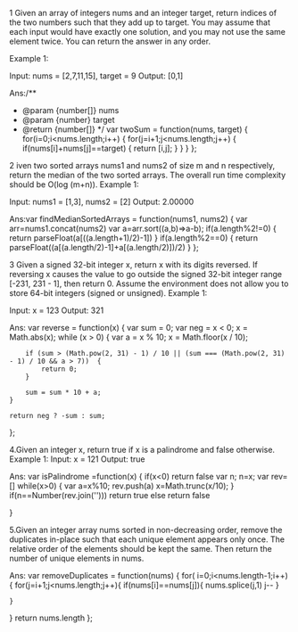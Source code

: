 1
Given an array of integers nums and an integer target, return indices of the two numbers such that they add up to target.
You may assume that each input would have exactly one solution, and you may not use the same element twice.
You can return the answer in any order.

Example 1:

Input: nums = [2,7,11,15], target = 9
Output: [0,1]

Ans:/\*\*

- @param {number[]} nums
- @param {number} target
- @return {number[]}
  \*/
  var twoSum = function(nums, target) {
  for(i=0;i<nums.length;i++)
  {
  for(j=i+1;j<nums.length;j++)
  {
  if(nums[i]+nums[j]==target)
  {
  return [i,j];
  }
  }
  }
  };

2
iven two sorted arrays nums1 and nums2 of size m and n respectively, return the median of the two sorted arrays.
The overall run time complexity should be O(log (m+n)).
Example 1:

Input: nums1 = [1,3], nums2 = [2]
Output: 2.00000

Ans:var findMedianSortedArrays = function(nums1, nums2) {
var arr=nums1.concat(nums2)
var a=arr.sort((a,b)=>a-b);
if(a.length%2!=0)
{
return parseFloat(a[((a.length+1)/2)-1])
}
if(a.length%2==0)
{
return parseFloat((a[(a.length/2)-1]+a[(a.length/2)])/2)
}
};

3
Given a signed 32-bit integer x, return x with its digits reversed. If reversing x causes the value to go outside the signed 32-bit integer range [-231, 231 - 1], then return 0.
Assume the environment does not allow you to store 64-bit integers (signed or unsigned).
Example 1:

Input: x = 123
Output: 321

Ans:
var reverse = function(x) {
var sum = 0;
var neg = x < 0;
x = Math.abs(x);
while (x > 0) {
var a = x % 10;
x = Math.floor(x / 10);

        if (sum > (Math.pow(2, 31) - 1) / 10 || (sum === (Math.pow(2, 31) - 1) / 10 && a > 7))  {
            return 0;
        }

        sum = sum * 10 + a;
    }

    return neg ? -sum : sum;

};

4.Given an integer x, return true if x is a
palindrome and false otherwise.
Example 1:
Input: x = 121
Output: true

Ans:
var isPalindrome =function(x) {
if(x<0)
return false
var n;
n=x;
var rev=[]
while(x>0)
{
var a=x%10;
rev.push(a)
x=Math.trunc(x/10);
}
if(n==Number(rev.join('')))
return true
else
return false

}

5.Given an integer array nums sorted in non-decreasing order, remove the duplicates in-place such that each unique element appears only once. The relative order of the elements should be kept the same. Then return the number of unique elements in nums.

Ans:
var removeDuplicates = function(nums) {
for( i=0;i<nums.length-1;i++){
for(j=i+1;j<nums.length;j++){
if(nums[i]==nums[j]){
nums.splice(j,1)
j--
}

    }

}
return nums.length
};

